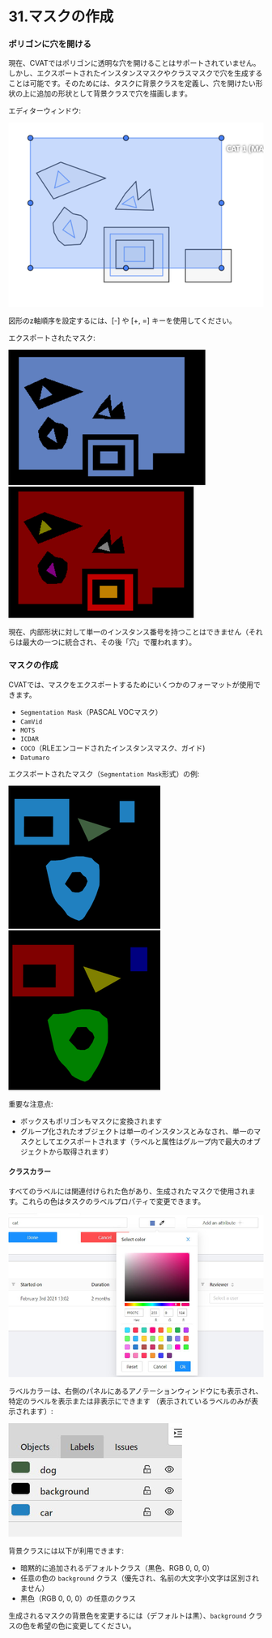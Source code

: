 
# 31.マスクの作成

### ポリゴンに穴を開ける

現在、CVATではポリゴンに透明な穴を開けることはサポートされていません。しかし、エクスポートされたインスタンスマスクやクラスマスクで穴を生成することは可能です。そのためには、タスクに背景クラスを定義し、穴を開けたい形状の上に追加の形状として背景クラスで穴を描画します。

エディターウィンドウ:

  ![エディター](./images/mask_export_example1_editor.png)

図形のz軸順序を設定するには、[\-] や [\+, =] キーを使用してください。

エクスポートされたマスク:

  ![クラスマスク](./images/mask_export_example1_cls_mask.png)  ![インスタンスマスク](./images/mask_export_example1_inst_mask.png)

現在、内部形状に対して単一のインスタンス番号を持つことはできません（それらは最大の一つに統合され、その後「穴」で覆われます）。

### マスクの作成

CVATでは、マスクをエクスポートするためにいくつかのフォーマットが使用できます。
- `Segmentation Mask`（PASCAL VOCマスク）
- `CamVid`
- `MOTS`
- `ICDAR`
- `COCO`（RLEエンコードされたインスタンスマスク、ガイド)
- `Datumaro`

エクスポートされたマスク（`Segmentation Mask`形式）の例:

  ![クラスマスク](./images/exported_cls_masks_example.png) ![インスタンスマスク](./images/exported_inst_masks_example.png)

重要な注意点:
- ボックスもポリゴンもマスクに変換されます
- グループ化されたオブジェクトは単一のインスタンスとみなされ、単一のマスクとしてエクスポートされます（ラベルと属性はグループ内で最大のオブジェクトから取得されます）

#### クラスカラー

すべてのラベルには関連付けられた色があり、生成されたマスクで使用されます。これらの色はタスクのラベルプロパティで変更できます。

  ![](./images/label_color_picker.jpg)

ラベルカラーは、右側のパネルにあるアノテーションウィンドウにも表示され、特定のラベルを表示または非表示にできます
（表示されているラベルのみが表示されます）:

  ![](./images/label_panel_anno_window.jpg)

背景クラスには以下が利用できます:
- 暗黙的に追加されるデフォルトクラス（黒色、RGB 0, 0, 0）
- 任意の色の `background` クラス（優先され、名前の大文字小文字は区別されません）
- 黒色（RGB 0, 0, 0）の任意のクラス

生成されるマスクの背景色を変更するには（デフォルトは黒）、`background` クラスの色を希望の色に変更してください。